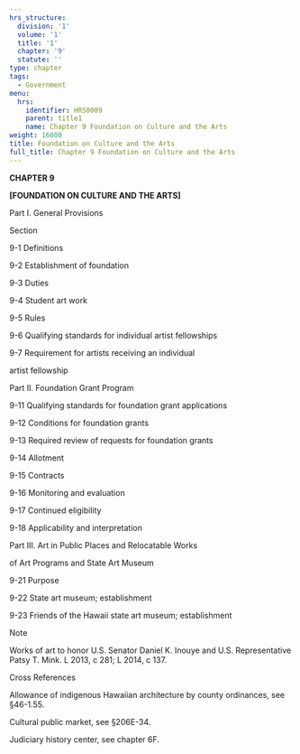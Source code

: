 ```yaml
---
hrs_structure:
  division: '1'
  volume: '1'
  title: '1'
  chapter: '9'
  statute: ''
type: chapter
tags:
  - Government
menu:
  hrs:
    identifier: HRS0009
    parent: title1
    name: Chapter 9 Foundation on Culture and the Arts
weight: 16000
title: Foundation on Culture and the Arts
full_title: Chapter 9 Foundation on Culture and the Arts
---
```

**CHAPTER 9**

**[FOUNDATION ON CULTURE AND THE ARTS]**

Part I. General Provisions

Section

9-1 Definitions

9-2 Establishment of foundation

9-3 Duties

9-4 Student art work

9-5 Rules

9-6 Qualifying standards for individual artist fellowships

9-7 Requirement for artists receiving an individual

artist fellowship

Part II. Foundation Grant Program

9-11 Qualifying standards for foundation grant applications

9-12 Conditions for foundation grants

9-13 Required review of requests for foundation grants

9-14 Allotment

9-15 Contracts

9-16 Monitoring and evaluation

9-17 Continued eligibility

9-18 Applicability and interpretation

Part III. Art in Public Places and Relocatable Works

of Art Programs and State Art Museum

9-21 Purpose

9-22 State art museum; establishment

9-23 Friends of the Hawaii state art museum; establishment

Note

Works of art to honor U.S. Senator Daniel K. Inouye and U.S. Representative Patsy T. Mink. L 2013, c 281; L 2014, c 137.

Cross References

Allowance of indigenous Hawaiian architecture by county ordinances, see §46-1.55.

Cultural public market, see §206E-34.

Judiciary history center, see chapter 6F.